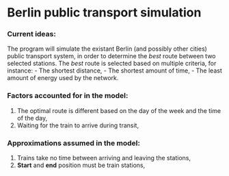 # Berlin public transport simulation

### Current ideas:

The program will simulate the existant Berlin (and possibly other cities) public transport system, in order to determine the _best_ route
between two selected stations. 
The _best_ route is selected based on multiple criteria, for instance:
    - The shortest distance,
    - The shortest amount of time,
    - The least amount of energy used by the network.

### Factors accounted for in the model:
1. The optimal route is different based on the day of the week and the time of the day,
2. Waiting for the train to arrive during transit,

### Approximations assumed in the model:
1. Trains take no time between arriving and leaving the stations,
2. **Start** and **end** position must be train stations,

